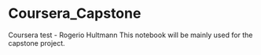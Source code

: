 # Coursera_Capstone
Coursera test - Rogerio Hultmann
This notebook will be mainly used for the capstone project.
